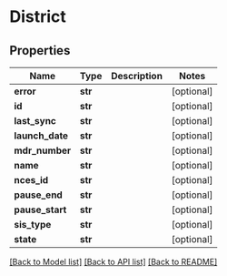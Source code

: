 # District

## Properties
Name | Type | Description | Notes
------------ | ------------- | ------------- | -------------
**error** | **str** |  | [optional] 
**id** | **str** |  | [optional] 
**last_sync** | **str** |  | [optional] 
**launch_date** | **str** |  | [optional] 
**mdr_number** | **str** |  | [optional] 
**name** | **str** |  | [optional] 
**nces_id** | **str** |  | [optional] 
**pause_end** | **str** |  | [optional] 
**pause_start** | **str** |  | [optional] 
**sis_type** | **str** |  | [optional] 
**state** | **str** |  | [optional] 

[[Back to Model list]](README.md#documentation-for-models) [[Back to API list]](README.md#documentation-for-api-endpoints) [[Back to README]](README.md)


